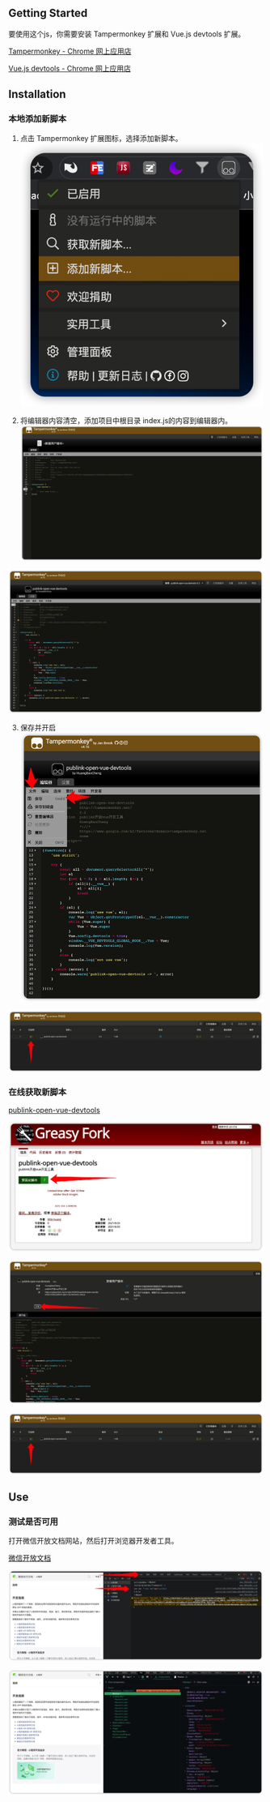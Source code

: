 ## Getting Started

要使用这个js，你需要安装 Tampermonkey 扩展和 Vue.js devtools 扩展。

[Tampermonkey - Chrome 网上应用店](https://chrome.google.com/webstore/detail/tampermonkey/dhdgffkkebhmkfjojejmpbldmpobfkfo)

[Vue.js devtools - Chrome 网上应用店](https://chrome.google.com/webstore/detail/vuejs-devtools/nhdogjmejiglipccpnnnanhbledajbpd)

## Installation
### 本地添加新脚本

1. 点击 Tampermonkey 扩展图标，选择添加新脚本。
![image](md/add-new-script.png)

2. 将编辑器内容清空，添加项目中根目录 index.js的内容到编辑器内。
![image](md/add-script-content.png)

![image](md/add-script-content-done.png)

3. 保存并开启
![image](md/add-script-save.png)

![image](md/script-status.png)

### 在线获取新脚本

[publink-open-vue-devtools](https://greasyfork.org/zh-CN/scripts/428459-publink-open-vue-devtools)

![image](md/add-online-script.png)

![image](md/add-online-script-install.png)

![image](md/script-status.png)

## Use

### 测试是否可用

打开微信开放文档网站，然后打开浏览器开发者工具。

[微信开放文档](https://developers.weixin.qq.com/miniprogram/dev/framework/)

![image](md/wechat-doc.png)

![image](md/wechat-doc-vue-devtools.png)
